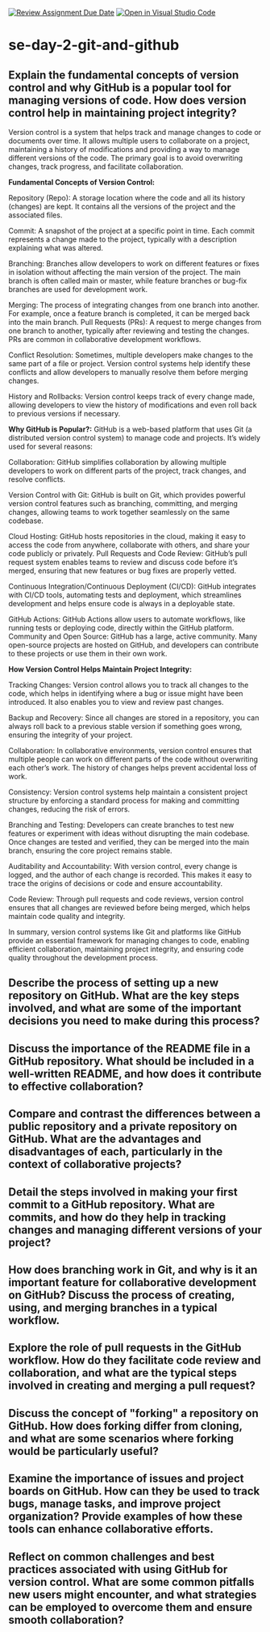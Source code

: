 [![Review Assignment Due Date](https://classroom.github.com/assets/deadline-readme-button-22041afd0340ce965d47ae6ef1cefeee28c7c493a6346c4f15d667ab976d596c.svg)](https://classroom.github.com/a/8wgCKhpZ)
[![Open in Visual Studio Code](https://classroom.github.com/assets/open-in-vscode-2e0aaae1b6195c2367325f4f02e2d04e9abb55f0b24a779b69b11b9e10269abc.svg)](https://classroom.github.com/online_ide?assignment_repo_id=18459313&assignment_repo_type=AssignmentRepo)
# se-day-2-git-and-github
## Explain the fundamental concepts of version control and why GitHub is a popular tool for managing versions of code. How does version control help in maintaining project integrity?

Version control is a system that helps track and manage changes to code or documents over time. It allows multiple users to collaborate on a project, maintaining a history of modifications and providing a way to manage different versions of the code. The primary goal is to avoid overwriting changes, track progress, and facilitate collaboration.

**Fundamental Concepts of Version Control:**

Repository (Repo): A storage location where the code and all its history (changes) are kept. It contains all the versions of the project and the associated files.

Commit: A snapshot of the project at a specific point in time. Each commit represents a change made to the project, typically with a description explaining what was altered.

Branching: Branches allow developers to work on different features or fixes in isolation without affecting the main version of the project. The main branch is often called main or master, while feature branches or bug-fix branches are used for development work.

Merging: The process of integrating changes from one branch into another. For example, once a feature branch is completed, it can be merged back into the main branch.
Pull Requests (PRs): A request to merge changes from one branch to another, typically after reviewing and testing the changes. PRs are common in collaborative development workflows.

Conflict Resolution: Sometimes, multiple developers make changes to the same part of a file or project. Version control systems help identify these conflicts and allow developers to manually resolve them before merging changes.

History and Rollbacks: Version control keeps track of every change made, allowing developers to view the history of modifications and even roll back to previous versions if necessary.


**Why GitHub is Popular?:**
GitHub is a web-based platform that uses Git (a distributed version control system) to manage code and projects. It’s widely used for several reasons:

Collaboration: GitHub simplifies collaboration by allowing multiple developers to work on different parts of the project, track changes, and resolve conflicts.

Version Control with Git: GitHub is built on Git, which provides powerful version control features such as branching, committing, and merging changes, allowing teams to work together seamlessly on the same codebase.

Cloud Hosting: GitHub hosts repositories in the cloud, making it easy to access the code from anywhere, collaborate with others, and share your code publicly or privately.
Pull Requests and Code Review: GitHub’s pull request system enables teams to review and discuss code before it’s merged, ensuring that new features or bug fixes are properly vetted.

Continuous Integration/Continuous Deployment (CI/CD): GitHub integrates with CI/CD tools, automating tests and deployment, which streamlines development and helps ensure code is always in a deployable state.

GitHub Actions: GitHub Actions allow users to automate workflows, like running tests or deploying code, directly within the GitHub platform.
Community and Open Source: GitHub has a large, active community. Many open-source projects are hosted on GitHub, and developers can contribute to these projects or use them in their own work.

**How Version Control Helps Maintain Project Integrity:**

Tracking Changes: Version control allows you to track all changes to the code, which helps in identifying where a bug or issue might have been introduced. It also enables you to view and review past changes.

Backup and Recovery: Since all changes are stored in a repository, you can always roll back to a previous stable version if something goes wrong, ensuring the integrity of your project.

Collaboration: In collaborative environments, version control ensures that multiple people can work on different parts of the code without overwriting each other’s work. The history of changes helps prevent accidental loss of work.

Consistency: Version control systems help maintain a consistent project structure by enforcing a standard process for making and committing changes, reducing the risk of errors.

Branching and Testing: Developers can create branches to test new features or experiment with ideas without disrupting the main codebase. Once changes are tested and verified, they can be merged into the main branch, ensuring the core project remains stable.

Auditability and Accountability: With version control, every change is logged, and the author of each change is recorded. This makes it easy to trace the origins of decisions or code and ensure accountability.

Code Review: Through pull requests and code reviews, version control ensures that all changes are reviewed before being merged, which helps maintain code quality and integrity.

In summary, version control systems like Git and platforms like GitHub provide an essential framework for managing changes to code, enabling efficient collaboration, maintaining project integrity, and ensuring code quality throughout the development process.







## Describe the process of setting up a new repository on GitHub. What are the key steps involved, and what are some of the important decisions you need to make during this process?

## Discuss the importance of the README file in a GitHub repository. What should be included in a well-written README, and how does it contribute to effective collaboration?

## Compare and contrast the differences between a public repository and a private repository on GitHub. What are the advantages and disadvantages of each, particularly in the context of collaborative projects?

## Detail the steps involved in making your first commit to a GitHub repository. What are commits, and how do they help in tracking changes and managing different versions of your project?

## How does branching work in Git, and why is it an important feature for collaborative development on GitHub? Discuss the process of creating, using, and merging branches in a typical workflow.

## Explore the role of pull requests in the GitHub workflow. How do they facilitate code review and collaboration, and what are the typical steps involved in creating and merging a pull request?

## Discuss the concept of "forking" a repository on GitHub. How does forking differ from cloning, and what are some scenarios where forking would be particularly useful?

## Examine the importance of issues and project boards on GitHub. How can they be used to track bugs, manage tasks, and improve project organization? Provide examples of how these tools can enhance collaborative efforts.

## Reflect on common challenges and best practices associated with using GitHub for version control. What are some common pitfalls new users might encounter, and what strategies can be employed to overcome them and ensure smooth collaboration?
